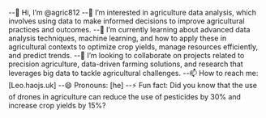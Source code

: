 --👋 Hi, I’m @agric812
--👀 I’m interested in agriculture data analysis, which involves using data to make informed decisions to improve agricultural practices and outcomes.
--🌱 I’m currently learning about advanced data analysis techniques, machine learning, and how to apply these in agricultural contexts to optimize crop yields, manage resources efficiently, and predict trends.
--💞️ I’m looking to collaborate on projects related to precision agriculture, data-driven farming solutions, and research that leverages big data to tackle agricultural challenges.
--📫 How to reach me: [Leo.haojs.uk]
--😄 Pronouns: [he]
--⚡ Fun fact: Did you know that the use of drones in agriculture can reduce the use of pesticides by 30% and increase crop yields by 15%?


<!---
agric812/agric812 is a ✨ special ✨ repository because its `README.md` (this file) appears on your GitHub profile.
You can click the Preview link to take a look at your changes.
--->
